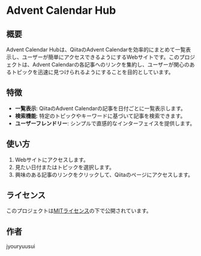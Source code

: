 # Advent Calendar Hub

## 概要
Advent Calendar Hubは、QiitaのAdvent Calendarを効率的にまとめて一覧表示し、ユーザーが簡単にアクセスできるようにするWebサイトです。このプロジェクトは、Advent Calendarの各記事へのリンクを集約し、ユーザーが関心のあるトピックを迅速に見つけられるようにすることを目的としています。

## 特徴
- **一覧表示**: QiitaのAdvent Calendarの記事を日付ごとに一覧表示します。
- **検索機能**: 特定のトピックやキーワードに基づいて記事を検索できます。
- **ユーザーフレンドリー**: シンプルで直感的なインターフェイスを提供します。

## 使い方
1. Webサイトにアクセスします。
2. 見たい日付またはトピックを選択します。
3. 興味のある記事のリンクをクリックして、Qiitaのページにアクセスします。

## ライセンス
このプロジェクトは[MITライセンス](LICENSE)の下で公開されています。

## 作者
jyouryuusui
